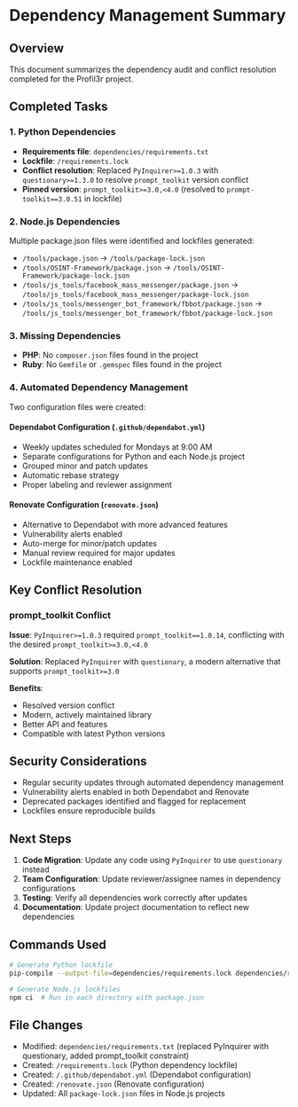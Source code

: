 # Dependency Management Summary

## Overview

This document summarizes the dependency audit and conflict resolution completed for the Profil3r
project.

## Completed Tasks

### 1. Python Dependencies

- **Requirements file**: `dependencies/requirements.txt`
- **Lockfile**: `/requirements.lock`
- **Conflict resolution**: Replaced `PyInquirer>=1.0.3` with `questionary>=1.3.0` to resolve
  `prompt_toolkit` version conflict
- **Pinned version**: `prompt_toolkit>=3.0,<4.0` (resolved to `prompt-toolkit==3.0.51` in lockfile)

### 2. Node.js Dependencies

Multiple package.json files were identified and lockfiles generated:

- `/tools/package.json` → `/tools/package-lock.json`
- `/tools/OSINT-Framework/package.json` → `/tools/OSINT-Framework/package-lock.json`
- `/tools/js_tools/facebook_mass_messenger/package.json` →
  `/tools/js_tools/facebook_mass_messenger/package-lock.json`
- `/tools/js_tools/messenger_bot_framework/fbbot/package.json` →
  `/tools/js_tools/messenger_bot_framework/fbbot/package-lock.json`

### 3. Missing Dependencies

- **PHP**: No `composer.json` files found in the project
- **Ruby**: No `Gemfile` or `.gemspec` files found in the project

### 4. Automated Dependency Management

Two configuration files were created:

#### Dependabot Configuration (`.github/dependabot.yml`)

- Weekly updates scheduled for Mondays at 9:00 AM
- Separate configurations for Python and each Node.js project
- Grouped minor and patch updates
- Automatic rebase strategy
- Proper labeling and reviewer assignment

#### Renovate Configuration (`renovate.json`)

- Alternative to Dependabot with more advanced features
- Vulnerability alerts enabled
- Auto-merge for minor/patch updates
- Manual review required for major updates
- Lockfile maintenance enabled

## Key Conflict Resolution

### prompt_toolkit Conflict

**Issue**: `PyInquirer>=1.0.3` required `prompt_toolkit==1.0.14`, conflicting with the desired
`prompt_toolkit>=3.0,<4.0`

**Solution**: Replaced `PyInquirer` with `questionary`, a modern alternative that supports
`prompt_toolkit>=3.0`

**Benefits**:

- Resolved version conflict
- Modern, actively maintained library
- Better API and features
- Compatible with latest Python versions

## Security Considerations

- Regular security updates through automated dependency management
- Vulnerability alerts enabled in both Dependabot and Renovate
- Deprecated packages identified and flagged for replacement
- Lockfiles ensure reproducible builds

## Next Steps

1. **Code Migration**: Update any code using `PyInquirer` to use `questionary` instead
2. **Team Configuration**: Update reviewer/assignee names in dependency configurations
3. **Testing**: Verify all dependencies work correctly after updates
4. **Documentation**: Update project documentation to reflect new dependencies

## Commands Used

```bash
# Generate Python lockfile
pip-compile --output-file=dependencies/requirements.lock dependencies/requirements.txt

# Generate Node.js lockfiles
npm ci  # Run in each directory with package.json
```

## File Changes

- Modified: `dependencies/requirements.txt` (replaced PyInquirer with questionary, added prompt_toolkit
  constraint)
- Created: `/requirements.lock` (Python dependency lockfile)
- Created: `/.github/dependabot.yml` (Dependabot configuration)
- Created: `/renovate.json` (Renovate configuration)
- Updated: All `package-lock.json` files in Node.js projects
